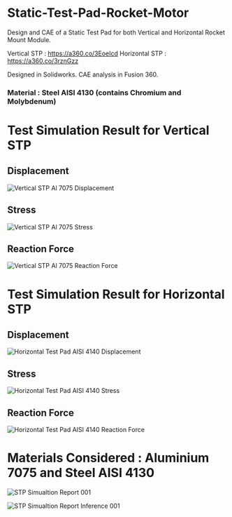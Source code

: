# Static-Test-Pad-Rocket-Motor
Design and CAE of a Static Test Pad for both Vertical and Horizontal Rocket Mount Module.

Vertical STP : https://a360.co/3EoeIcd
Horizontal STP : https://a360.co/3rznGzz

Designed in Solidworks. CAE analysis in Fusion 360.
### Material : Steel AISI 4130 (contains Chromium and Molybdenum)

# Test Simulation Result for Vertical STP
## Displacement
![Vertical STP Al 7075 Displacement](https://user-images.githubusercontent.com/77199304/144700907-090347e1-3c3d-4799-9ec8-1cf070b42fb3.png)
## Stress
![Vertical STP Al 7075 Stress](https://user-images.githubusercontent.com/77199304/144700918-822f632e-7d2f-466d-be1e-e1bf6cc1f3ca.png)
## Reaction Force
![Vertical STP Al 7075 Reaction Force](https://user-images.githubusercontent.com/77199304/144700946-05047e87-18eb-42cc-8555-5eb87daf386e.png)


# Test Simulation Result for Horizontal STP
## Displacement
![Horizontal Test Pad AISI 4140 Displacement](https://user-images.githubusercontent.com/77199304/144700771-ea7ee785-cb32-430d-a31f-607f30a3dbb9.png)
## Stress
![Horizontal Test Pad AISI 4140 Stress](https://user-images.githubusercontent.com/77199304/144700821-c109ac69-3616-4388-82ad-49247005a574.png)
## Reaction Force
![Horizontal Test Pad AISI 4140 Reaction Force](https://user-images.githubusercontent.com/77199304/144700843-7abc2c85-fcad-457e-899f-fbc4818c3489.png)

# Materials Considered : Aluminium 7075 and Steel AISI 4130
![STP Simualtion Report 001](https://user-images.githubusercontent.com/77199304/144701077-4a2380bc-c173-40c7-8e88-7b0b9ee829a8.png)

![STP Simualtion Report Inference 001](https://user-images.githubusercontent.com/77199304/144702392-691e1da2-99e5-4214-ab68-5e4702efa323.png)
